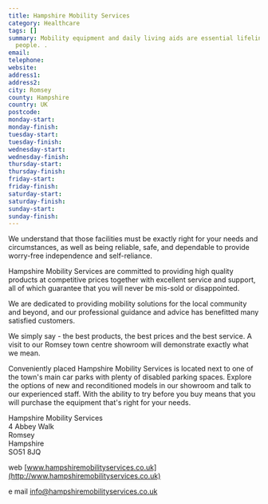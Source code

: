 ```yaml
---
title: Hampshire Mobility Services
category: Healthcare
tags: []
summary: Mobility equipment and daily living aids are essential lifelines for many
  people. .
email: 
telephone: 
website: 
address1: 
address2: 
city: Romsey
county: Hampshire
country: UK
postcode: 
monday-start: 
monday-finish: 
tuesday-start: 
tuesday-finish: 
wednesday-start: 
wednesday-finish: 
thursday-start: 
thursday-finish: 
friday-start: 
friday-finish: 
saturday-start: 
saturday-finish: 
sunday-start: 
sunday-finish: 
---
```

We understand that those facilities must be exactly right for your needs and circumstances, as well as being reliable, safe, and dependable to provide worry-free independence and self-reliance.

Hampshire Mobility Services are committed to providing high quality products at competitive prices together with excellent service and support, all of which guarantee that you will never be mis-sold or disappointed.

We are dedicated to providing mobility solutions for the local community and beyond, and our professional guidance and advice has benefitted many satisfied customers.

We simply say - the best products, the best prices and the best service. A visit to our Romsey town centre showroom will demonstrate exactly what we mean.

Conveniently placed Hampshire Mobility Services is located next to one of the town's main car parks with plenty of disabled parking spaces. Explore the options of new and reconditioned models in our showroom and talk to our experienced staff. With the ability to try before you buy means that you will purchase the equipment that's right for your needs.

Hampshire Mobility Services  
4 Abbey Walk  
Romsey  
Hampshire  
SO51 8JQ

web [www.hampshiremobilityservices.co.uk](http://www.hampshiremobilityservices.co.uk)

e mail [info@hampshiremobilityservices.co.uk](mailto:info@hampshiremobilityservices.co.uk)

